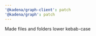 ```yaml
---
'@kadena/graph-client': patch
'@kadena/graph': patch
---
```


Made files and folders lower kebab-case
